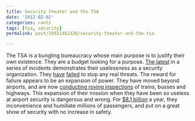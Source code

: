 ```yaml
---
title: Security theater and the TSA
date: '2012-02-02'
categories: rants
tags: [tsa, security]
permalink: post/16921461326/security-theater-and-the-tsa

---
```


The TSA is a bungling bureaucracy whose main purpose is to justify their
own existence. They are a budget looking for a purpose. [The
latest](http://www.schneier.com/blog/archives/2012/01/possibly_the_mo.html)
in a series of incidents demonstrates their uselessness as a security
organization. They
[have](http://en.wikipedia.org/wiki/2001_shoe_bomb_plot)
[failed](http://en.wikipedia.org/wiki/Umar_Farouk_Abdulmutallab) to stop
any real threats. The reward for failure appears to be an expansion of
power. They have moved beyond airports, and are now [conducting roving
inspections](http://articles.latimes.com/2011/dec/20/nation/la-na-terror-checkpoints-20111220)
of trains, busses and highways. This expansion of their mission when
they have been so useless at airport security is dangerous and wrong.
For [\$8.1
billion](http://frwebgate.access.gpo.gov/cgi-bin/getdoc.cgi?dbname=110_cong_reports&docid=f:sr396.110.pdf)
a year, they inconvenience and humiliate millions of passengers, and put
on a great show of security with no increase in safety.
